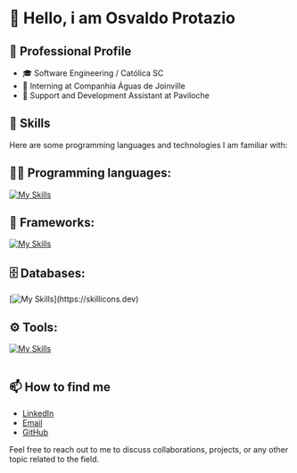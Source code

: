 # 👋 Hello, i am Osvaldo Protazio

## 💼 Professional Profile

- 🎓 Software Engineering / Católica SC
- 💼 Interning at Companhia Águas de Joinville
- 💼 Support and Development Assistant at Paviloche

## 🚀 Skills
Here are some programming languages and technologies I am familiar with:

## 👨‍💻 Programming languages: 
[![My Skills](https://skillicons.dev/icons?i=java,javascript,php)](https://skillicons.dev)

## 🧰 Frameworks: 
[![My Skills](https://skillicons.dev/icons?i=react,laravel,spring,hibernate)](https://skillicons.dev)

## 🗄️ Databases: 
[![My Skills](https://skillicons.dev/icons?i=sqlite,mysql,postgres,)](https://skillicons.dev)
## ⚙️ Tools:
[![My Skills](https://skillicons.dev/icons?i=git,github,postman)](https://skillicons.dev)<br><br>

## 📫 How to find me
* [LinkedIn](https://www.linkedin.com/in/osvaldo-protazio/)
* [Email](mailto:osvaldo1408.exe@gmail.com)
* [GitHub](https://github.com/Osvaldo1408exe)

Feel free to reach out to me to discuss collaborations, projects, or any other topic related to the field.
